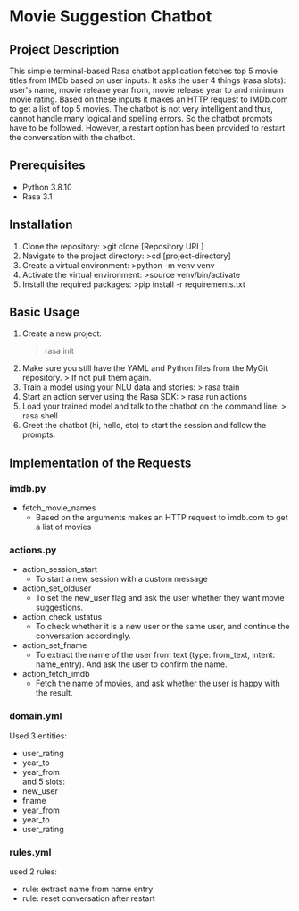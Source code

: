 # Movie Suggestion Chatbot

## Project Description
This simple terminal-based Rasa chatbot application fetches top 5 movie titles from IMDb based on user inputs. It asks the user 4 things (rasa slots): user's name, movie release year from, movie release year to and minimum movie rating. Based on these inputs it makes an HTTP request to IMDb.com to get a list of top 5 movies. The chatbot is not very intelligent and thus, cannot handle many logical and spelling errors. So the chatbot prompts have to be followed. However, a restart option has been provided to restart the conversation with the chatbot.

## Prerequisites
- Python 3.8.10
- Rasa 3.1

## Installation
1.  Clone the repository:
        >git clone [Repository URL]
2.  Navigate to the project directory:
        >cd [project-directory]
3.  Create a virtual environment:
        >python -m venv venv
4.  Activate the virtual environment:
        >source venv/bin/activate
5.  Install the required packages:
        >pip install -r requirements.txt

## Basic Usage
1.  Create a new project:
       > rasa init
2.  Make sure you still have the YAML and Python files from the MyGit repository. 
        > If not pull them again.    
3.  Train a model using your NLU data and stories:
        > rasa train
4.  Start an action server using the Rasa SDK:
        > rasa run actions
5.  Load your trained model and talk to the chatbot on the command line:
        > rasa shell
6.  Greet the chatbot (hi, hello, etc) to start the session and follow the prompts.

## Implementation of the Requests
### imdb.py
- fetch_movie_names
    - Based on the arguments makes an HTTP request to imdb.com to get a list of movies

### actions.py
- action_session_start
    - To start a new session with a custom message
- action_set_olduser
    - To set the new_user flag and ask the user whether they want movie suggestions.
- action_check_ustatus
   - To check whether it is a new user or the same user, and continue the conversation accordingly.
- action_set_fname
    - To extract the name of the user from text (type: from_text, intent: name_entry). And ask the user to confirm the name.
- action_fetch_imdb
    - Fetch the name of movies, and ask whether the user is happy with the result.

### domain.yml
Used 3 entities:
- user_rating
- year_to
- year_from  
and 5 slots:
-    new_user
-    fname
-    year_from
-    year_to
-    user_rating
### rules.yml
used 2 rules:
- rule: extract name from name entry
- rule: reset conversation after restart
  